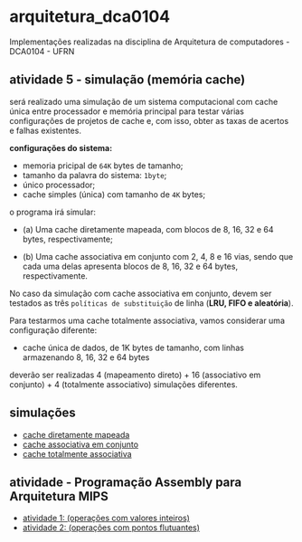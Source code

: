 # arquitetura_dca0104
Implementações realizadas na disciplina de Arquitetura de computadores - DCA0104 - UFRN

## atividade 5 - simulação (memória cache)

será realizado uma simulação de um sistema computacional com cache única entre processador e memória principal para testar várias configurações de projetos de cache e, com isso, obter as taxas de acertos e falhas existentes.

**configurações do sistema:**
- memoria pricipal de `64K` bytes de tamanho;
- tamanho da palavra do sistema: `1byte`;
- único processador;
- cache simples (única) com tamanho de `4K` bytes;

o programa irá simular:

- (a) Uma cache diretamente mapeada, com blocos de 8, 16, 32 e 64 bytes, respectivamente;

- (b) Uma cache associativa em conjunto com 2, 4, 8 e 16 vias, sendo que cada uma delas apresenta blocos de 8, 16, 32 e 64 bytes, respectivamente.

No caso da simulação com cache associativa em conjunto, devem ser testados as três `políticas de substituição` de linha (**LRU, FIFO e aleatória**).

Para testarmos uma cache totalmente associativa, vamos considerar uma configuração diferente:
- cache única de dados, de 1K bytes de tamanho, com linhas armazenando 8, 16, 32 e 64 bytes

deverão ser realizadas 4 (mapeamento direto) + 16 (associativo em conjunto) + 4 (totalmente associativo) simulações diferentes.

## simulações

- [cache diretamente mapeada](https://github.com/CarlosG18/arquitetura_dca0104/tree/main/uni1/conteudos/mapeamento_direto.md)
- [cache associativa em conjunto](https://github.com/CarlosG18/arquitetura_dca0104/tree/main/uni1/conteudos/associativa_em_conjunto.md)
- [cache totalmente associativa](https://github.com/CarlosG18/arquitetura_dca0104/tree/main/uni1/conteudos/totalmente_associativa.md)

## atividade - Programação Assembly para Arquitetura MIPS

- [atividade 1: (operações com valores inteiros)](https://github.com/CarlosG18/arquitetura_dca0104/tree/main/uni2/atv1/atv1.md)
- [atividade 2: (operações com pontos flutuantes)](https://github.com/CarlosG18/arquitetura_dca0104/tree/main/uni2/atv1/atv2.md)
